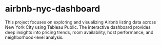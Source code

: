 # airbnb-nyc-dashboard
This project focuses on exploring and visualizing Airbnb listing data across New York City using Tableau Public. The interactive dashboard provides deep insights into pricing trends, room availability, host performance, and neighborhood-level analysis.
